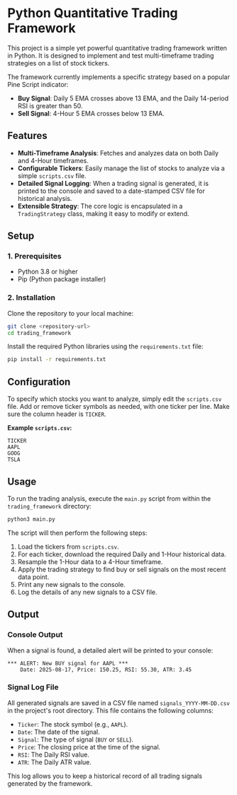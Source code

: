 # Python Quantitative Trading Framework

This project is a simple yet powerful quantitative trading framework written in Python. It is designed to implement and test multi-timeframe trading strategies on a list of stock tickers.

The framework currently implements a specific strategy based on a popular Pine Script indicator:
- **Buy Signal**: Daily 5 EMA crosses above 13 EMA, and the Daily 14-period RSI is greater than 50.
- **Sell Signal**: 4-Hour 5 EMA crosses below 13 EMA.

## Features

- **Multi-Timeframe Analysis**: Fetches and analyzes data on both Daily and 4-Hour timeframes.
- **Configurable Tickers**: Easily manage the list of stocks to analyze via a simple `scripts.csv` file.
- **Detailed Signal Logging**: When a trading signal is generated, it is printed to the console and saved to a date-stamped CSV file for historical analysis.
- **Extensible Strategy**: The core logic is encapsulated in a `TradingStrategy` class, making it easy to modify or extend.

## Setup

### 1. Prerequisites
- Python 3.8 or higher
- Pip (Python package installer)

### 2. Installation
Clone the repository to your local machine:
```bash
git clone <repository-url>
cd trading_framework
```

Install the required Python libraries using the `requirements.txt` file:
```bash
pip install -r requirements.txt
```

## Configuration

To specify which stocks you want to analyze, simply edit the `scripts.csv` file. Add or remove ticker symbols as needed, with one ticker per line. Make sure the column header is `TICKER`.

**Example `scripts.csv`:**
```csv
TICKER
AAPL
GOOG
TSLA
```

## Usage

To run the trading analysis, execute the `main.py` script from within the `trading_framework` directory:

```bash
python3 main.py
```

The script will then perform the following steps:
1. Load the tickers from `scripts.csv`.
2. For each ticker, download the required Daily and 1-Hour historical data.
3. Resample the 1-Hour data to a 4-Hour timeframe.
4. Apply the trading strategy to find buy or sell signals on the most recent data point.
5. Print any new signals to the console.
6. Log the details of any new signals to a CSV file.

## Output

### Console Output
When a signal is found, a detailed alert will be printed to your console:
```
*** ALERT: New BUY signal for AAPL ***
    Date: 2025-08-17, Price: 150.25, RSI: 55.30, ATR: 3.45
```

### Signal Log File
All generated signals are saved in a CSV file named `signals_YYYY-MM-DD.csv` in the project's root directory. This file contains the following columns:
- `Ticker`: The stock symbol (e.g., `AAPL`).
- `Date`: The date of the signal.
- `Signal`: The type of signal (`BUY` or `SELL`).
- `Price`: The closing price at the time of the signal.
- `RSI`: The Daily RSI value.
- `ATR`: The Daily ATR value.

This log allows you to keep a historical record of all trading signals generated by the framework.

